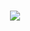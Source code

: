 <p align="center"><br>
    <a href="https://github.com/Netanel103">
      <img src="https://lanyard.cnrad.dev/api/880003677019062272"/>
       </a>
</p>
